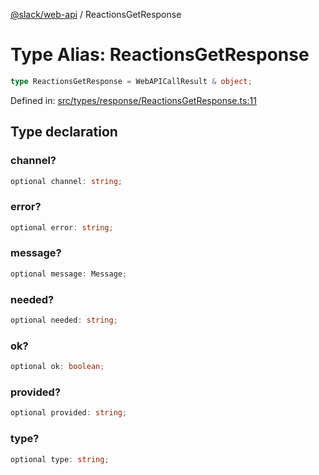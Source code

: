 [@slack/web-api](../index.md) / ReactionsGetResponse

# Type Alias: ReactionsGetResponse

```ts
type ReactionsGetResponse = WebAPICallResult & object;
```

Defined in: [src/types/response/ReactionsGetResponse.ts:11](https://github.com/slackapi/node-slack-sdk/blob/main/packages/web-api/src/types/response/ReactionsGetResponse.ts#L11)

## Type declaration

### channel?

```ts
optional channel: string;
```

### error?

```ts
optional error: string;
```

### message?

```ts
optional message: Message;
```

### needed?

```ts
optional needed: string;
```

### ok?

```ts
optional ok: boolean;
```

### provided?

```ts
optional provided: string;
```

### type?

```ts
optional type: string;
```

